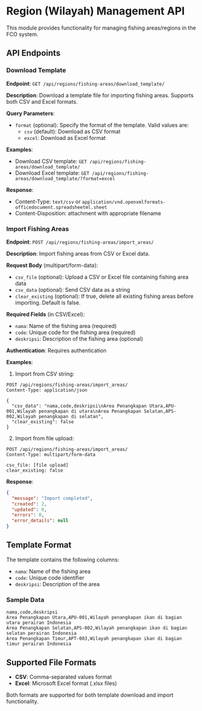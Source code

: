 # Region (Wilayah) Management API

This module provides functionality for managing fishing areas/regions in the FCO system.

## API Endpoints

### Download Template

**Endpoint**: `GET /api/regions/fishing-areas/download_template/`

**Description**: Download a template file for importing fishing areas. Supports both CSV and Excel formats.

**Query Parameters**:

- `format` (optional): Specify the format of the template. Valid values are:
  - `csv` (default): Download as CSV format
  - `excel`: Download as Excel format

**Examples**:

- Download CSV template: `GET /api/regions/fishing-areas/download_template/`
- Download Excel template: `GET /api/regions/fishing-areas/download_template/?format=excel`

**Response**:

- Content-Type: `text/csv` or `application/vnd.openxmlformats-officedocument.spreadsheetml.sheet`
- Content-Disposition: attachment with appropriate filename

### Import Fishing Areas

**Endpoint**: `POST /api/regions/fishing-areas/import_areas/`

**Description**: Import fishing areas from CSV or Excel data.

**Request Body** (multipart/form-data):

- `csv_file` (optional): Upload a CSV or Excel file containing fishing area data
- `csv_data` (optional): Send CSV data as a string
- `clear_existing` (optional): If true, delete all existing fishing areas before importing. Default is false.

**Required Fields** (in CSV/Excel):

- `nama`: Name of the fishing area (required)
- `code`: Unique code for the fishing area (required)
- `deskripsi`: Description of the fishing area (optional)

**Authentication**: Requires authentication

**Examples**:

1. Import from CSV string:

```
POST /api/regions/fishing-areas/import_areas/
Content-Type: application/json

{
  "csv_data": "nama,code,deskripsi\nArea Penangkapan Utara,APU-001,Wilayah penangkapan di utara\nArea Penangkapan Selatan,APS-002,Wilayah penangkapan di selatan",
  "clear_existing": false
}
```

2. Import from file upload:

```
POST /api/regions/fishing-areas/import_areas/
Content-Type: multipart/form-data

csv_file: [file upload]
clear_existing: false
```

**Response**:

```json
{
  "message": "Import completed",
  "created": 2,
  "updated": 0,
  "errors": 0,
  "error_details": null
}
```

## Template Format

The template contains the following columns:

- `nama`: Name of the fishing area
- `code`: Unique code identifier
- `deskripsi`: Description of the area

### Sample Data

```
nama,code,deskripsi
Area Penangkapan Utara,APU-001,Wilayah penangkapan ikan di bagian utara perairan Indonesia
Area Penangkapan Selatan,APS-002,Wilayah penangkapan ikan di bagian selatan perairan Indonesia
Area Penangkapan Timur,APT-003,Wilayah penangkapan ikan di bagian timur perairan Indonesia
```

## Supported File Formats

- **CSV**: Comma-separated values format
- **Excel**: Microsoft Excel format (.xlsx files)

Both formats are supported for both template download and import functionality.
